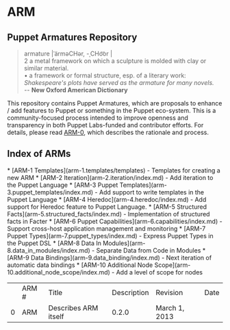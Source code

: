 ARM
===

Puppet Armatures Repository
---------------------------

<blockquote>
armature |ˈärməCHər, -ˌCHo͝or |<br />
2 a metal framework on which a sculpture is molded with clay or similar material. <br />
• a framework or formal structure, esp. of a literary work: <i>Shakespeare's plots have served as the armature for many novels.</i><br />
-- <b>New Oxford American Dictionary</b>
</blockquote>

This repository contains Puppet Armatures, which are proposals to enhance / add features to Puppet or something in the Puppet
eco-system. This is a community-focused process intended to improve openness and transparency in both Puppet Labs-funded
and contributor efforts. For details, please read [ARM-0](arm-0.arm/index.md), which describes the rationale and process.

Index of ARMs
-------------
<table>
<th>
  <td>ARM #</td>
  <td>Title</td>
  <td>Description</td>
  <td>Revision</td>
  <td>Date</td>
</th>
<tr>
  <td>0</td>
  <td>ARM</td>
  <td>Describes ARM itself</td>
  <td>0.2.0</td>
  <td>March 1, 2013</td>
</tr><tr>
* [ARM-1 Templates](arm-1.templates/templates) - Templates for creating a new ARM
</tr><tr>
* [ARM-2 Iteration](arm-2.iteration/index.md) - Add iteration to the Puppet Language
</tr><tr>
* [ARM-3 Puppet Templates](arm-3.puppet_templates/index.md) - Add support to write templates in the Puppet Language
</tr><tr>
* [ARM-4 Heredoc](arm-4.heredoc/index.md) - Add support for Heredoc feature to Puppet Language.
</tr><tr>
* [ARM-5 Structured Facts](arm-5.structured_facts/index.md) - Implementation of structured facts in Facter
</tr><tr>
* [ARM-6 Puppet Capabilities](arm-6.capabilities/index.md) - Support cross-host application management and monitoring
</tr><tr>
* [ARM-7 Puppet Types](arm-7.puppet_types/index.md) - Express Puppet Types in the Puppet DSL
</tr><tr>
* [ARM-8 Data In Modules](arm-8.data_in_modules/index.md) - Separate Data from Code in Modules
</tr><tr>
* [ARM-9 Data Bindings](arm-9.data_binding/index.md) - Next iteration of automatic data bindings
</tr><tr>
* [ARM-10 Additional Node Scope](arm-10.additional_node_scope/index.md) - Add a level of scope for nodes
</tr>
</table>

